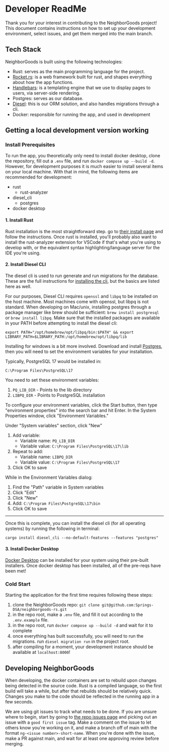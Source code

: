 # Developer ReadMe
Thank you for your interest in contributing to the NeighborGoods project! This document contains instructions on how to set up your development environment, select issues, and get them merged into the main branch.

## Tech Stack
NeighborGoods is built using the following technologies:
- Rust: serves as the main programming language for the project.
- [Rocket.rs](rocket.rs): is a web framework built for rust, and shapes everything about how the app functions.
- [Handlebars](https://handlebarsjs.com/): is a templating engine that we use to display pages to users, via server-side rendering.
- Postgres: serves as our database.
- [Diesel](https://diesel.rs/): this is our ORM solution, and also handles migrations through a cli.
- Docker: responsible for running the app, and used in development

## Getting a local development version working
### Install Prerequisites
To run the app, you theoretically only need to install docker desktop, clone the repository, fill out a `.env` file,  and run `docker compose up --build -d`. However, for development purposes it is much easier to install several items on your local machine. With that in mind, the following items are recommended for development:
- rust
  - rust-analyzer
- diesel_cli
  - postgres
- docker desktop

#### 1. Install Rust
Rust installation is the most straightforward step. go to [their install page](https://www.rust-lang.org/tools/install) and follow the instructions. Once rust is installed, you'll probably also want to install the rust-analyzer extension for VSCode if that's what you're using to develop with, or the equivalent syntax highlighting/language server for the IDE you're using.

#### 2. Install Diesel CLI
The diesel cli is used to run generate and run migrations for the database. These are the full instructions for [installing the cli](https://github.com/diesel-rs/diesel/blob/master/diesel_cli/README.md), but the basics are listed here as well.

For our purposes, Diesel CLI requires `openssl` and `libpq` to be installed on the host machine. Most machines come with openssl, but libpq is not standard. When developing on Mac/unix, installing postgres through a package manager like brew should be sufficient: `brew install postgresql` or `brew install libpq`. Make sure that the installed packages are available in your PATH before attempting to install the diesel cli:
```
export PATH="/opt/homebrew/opt/libpq/bin:$PATH" && export LIBRARY_PATH=$LIBRARY_PATH:/opt/homebrew/opt/libpq/lib
```
Installing for windows is a bit more involved. Download and install [Postgres](https://www.postgresql.org/download/windows/), then you will need to set the environment variables for your installation.

Typically, PostgreSQL 17 would be installed in:

`C:\Program Files\PostgreSQL\17`

You need to set these environment variables:

1. `PQ_LIB_DIR` - Points to the lib directory
2. `LIBPQ_DIR` - Points to PostgreSQL installation

To configure your environment variables, click the Start button, then type "environment properties" into the search bar and hit Enter. In the System Properties window, click "Environment Variables."

Under "System variables" section, click "New"
1. Add variable:
   - Variable name: `PQ_LIB_DIR`
   - Variable value: `C:\Program Files\PostgreSQL\17\lib`
2. Repeat to add:
   - Variable name: `LIBPQ_DIR`
   - Variable value: `C:\Program Files\PostgreSQL\17`
3. Click OK to save

While in the Environment Variables dialog:

1. Find the "Path" variable in System variables
2. Click "Edit"
3. Click "New"
4. Add: `C:\Program Files\PostgreSQL\17\bin`
5. Click OK to save

-------

Once this is complete, you can install the diesel cli (for all operating systems) by running the following in terminal:
```
cargo install diesel_cli --no-default-features --features "postgres"
```

#### 3. Install Docker Desktop
[Docker Desktop](https://www.docker.com/products/docker-desktop/) can be installed for your system using their pre-built installers. Once docker desktop has been installed, all of the pre-reqs have been met!

### Cold Start
Starting the application for the first time requires following these steps:

1. clone the NeighborGoods repo: `git clone git@github.com:Springs-DSA/neighborgoods-rs.git`
2. in the repo root, make a `.env` file, and fill it out according to the `.env.example` file.
3. in the repo root, run `docker compose up --build -d` and wait for it to complete
4. once everything has built successfully, you will need to run the migrations. run `diesel migration run` in the project root.
5. after compiling for a moment, your development instance should be available at `localhost:8000`!

## Developing NeighborGoods
When developing, the docker containers are set to rebuild upon changes being detected in the source code. Rust is a compiled language, so the first build will take a while, but after that rebuilds should be relatively quick. Changes you make to the code should be reflected in the running app in a few seconds.

We are using git issues to track what needs to be done. If you are unsure where to begin, start by going to [the repo issues page](https://github.com/Springs-DSA/neighborgoods-rs/issues) and picking out an issue with a `good first issue` tag. Make a comment on the issue to let others know you're working on it, and make a branch off of main with the format `ng-<issue number>-short-name`. When you're done with the issue, make a PR against main, and wait for at least one approving review before merging.